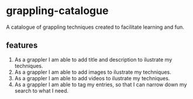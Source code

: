 # grappling-catalogue
A catalogue of grappling techniques created to facilitate learning and fun.

## features

1. As a grappler I am able to add title and description to ilustrate my techniques.
 1. As a grappler I am able to add images to ilustrate my techniques.
 2. As a grappler I am able to add videos to ilustrate my techniques.
2. As a grappler I am able to tag my entries, so that I can narrow down my search to what I need.
